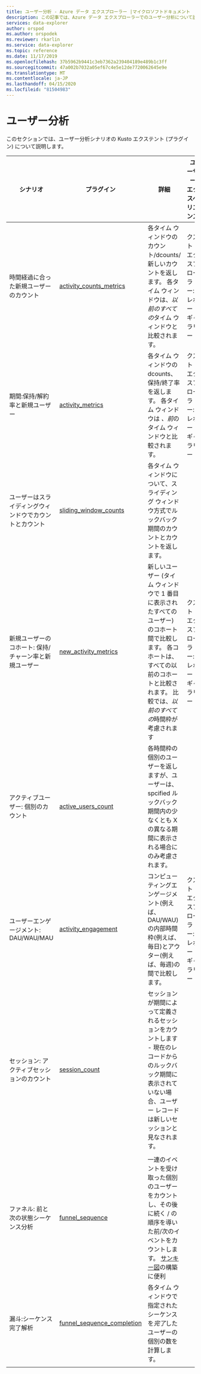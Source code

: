 ```yaml
---
title: ユーザー分析 - Azure データ エクスプローラー |マイクロソフトドキュメント
description: この記事では、Azure データ エクスプローラーでのユーザー分析について説明します。
services: data-explorer
author: orspod
ms.author: orspodek
ms.reviewer: rkarlin
ms.service: data-explorer
ms.topic: reference
ms.date: 11/17/2019
ms.openlocfilehash: 37b5962b9441c3eb7362a239404189e489b1c3ff
ms.sourcegitcommit: 47a002b7032a05ef67c4e5e12de7720062645e9e
ms.translationtype: MT
ms.contentlocale: ja-JP
ms.lasthandoff: 04/15/2020
ms.locfileid: "81504983"
---
```

# <a name="user-analytics"></a>ユーザー分析

このセクションでは、ユーザー分析シナリオの Kusto エクステント (プラグイン) について説明します。

|シナリオ|プラグイン|詳細|ユーザー エクスペリエンス|
|--------|------|--------|-------|
| 時間経過に合った新規ユーザーのカウント | [activity_counts_metrics](activity-counts-metrics-plugin.md)|各タイム ウィンドウのカウント/dcounts/新しいカウントを返します。 各タイム ウィンドウは、*以前のすべての*タイム ウィンドウと比較されます。|クスト・エクスプローラー: レポートギャラリー|
| 期間:保持/解約率と新規ユーザー | [activity_metrics](activity-metrics-plugin.md)|各タイム ウィンドウの dcounts、保持/終了率を返します。 各タイム ウィンドウは *、前*のタイム ウィンドウと比較されます。|クスト・エクスプローラー: レポートギャラリー|
| ユーザーはスライディングウィンドウでカウントとカウント | [sliding_window_counts](sliding-window-counts-plugin.md)|各タイム ウィンドウについて、スライディング ウィンドウ方式でルックバック期間のカウントとカウントを返します。|
| 新規ユーザーのコホート: 保持/チャーン率と新規ユーザー | [new_activity_metrics](new-activity-metrics-plugin.md)|新しいユーザー (タイム ウィンドウで 1 番目に表示されたすべてのユーザー) のコホート間で比較します。 各コホートは、すべての以前のコホートと比較されます。 比較では、*以前のすべての*時間枠が考慮されます|クスト・エクスプローラー: レポートギャラリー|
|アクティブユーザー: 個別のカウント |[active_users_count](active-users-count-plugin.md)|各時間枠の個別のユーザーを返しますが、ユーザーは、spcified ルックバック期間内の少なくとも X の異なる期間に表示される場合にのみ考慮されます。|
|ユーザーエンゲージメント: DAU/WAU/MAU|[activity_engagement](activity-engagement-plugin.md)|コンピューティングエンゲージメント(例えば、DAU/WAU)の内部時間枠(例えば、毎日)とアウター(例えば、毎週)の間で比較します。|クスト・エクスプローラー: レポートギャラリー|
|セッション: アクティブセッションのカウント|[session_count](session-count-plugin.md)|セッションが期間によって定義されるセッションをカウントします - 現在のレコードからのルックバック期間に表示されていない場合、ユーザー レコードは新しいセッションと見なされます。|
||||
|ファネル: 前と次の状態シーケンス分析 | [funnel_sequence](funnel-sequence-plugin.md)|一連のイベントを受け取った個別のユーザーをカウントし、その後に続く / の順序を導いた前/次のイベントをカウントします。 [サンキー図](https://en.wikipedia.org/wiki/Sankey_diagram)の構築に便利||
|漏斗:シーケンス完了解析|[funnel_sequence_completion](funnel-sequence-completion-plugin.md)|各タイム ウィンドウで指定されたシーケンスを*完了*したユーザーの個別の数を計算します。|
||||